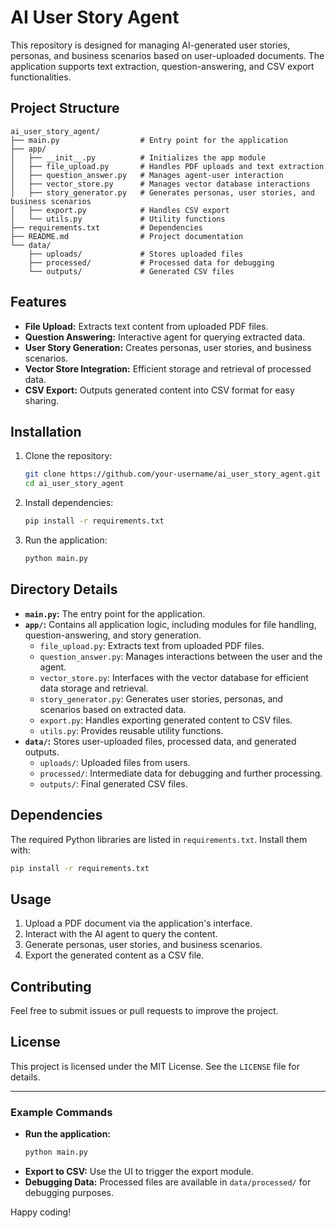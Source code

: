 # AI User Story Agent

This repository is designed for managing AI-generated user stories, personas, and business scenarios based on user-uploaded documents. The application supports text extraction, question-answering, and CSV export functionalities.

## Project Structure

```
ai_user_story_agent/
├── main.py                  # Entry point for the application
├── app/
│   ├── __init__.py          # Initializes the app module
│   ├── file_upload.py       # Handles PDF uploads and text extraction
│   ├── question_answer.py   # Manages agent-user interaction
│   ├── vector_store.py      # Manages vector database interactions
│   ├── story_generator.py   # Generates personas, user stories, and business scenarios
│   ├── export.py            # Handles CSV export
│   └── utils.py             # Utility functions
├── requirements.txt         # Dependencies
├── README.md                # Project documentation
└── data/
    ├── uploads/             # Stores uploaded files
    ├── processed/           # Processed data for debugging
    └── outputs/             # Generated CSV files
```

## Features

- **File Upload:** Extracts text content from uploaded PDF files.
- **Question Answering:** Interactive agent for querying extracted data.
- **User Story Generation:** Creates personas, user stories, and business scenarios.
- **Vector Store Integration:** Efficient storage and retrieval of processed data.
- **CSV Export:** Outputs generated content into CSV format for easy sharing.

## Installation

1. Clone the repository:
   ```bash
   git clone https://github.com/your-username/ai_user_story_agent.git
   cd ai_user_story_agent
   ```

2. Install dependencies:
   ```bash
   pip install -r requirements.txt
   ```

3. Run the application:
   ```bash
   python main.py
   ```

## Directory Details

- **`main.py`:** The entry point for the application.
- **`app/`:** Contains all application logic, including modules for file handling, question-answering, and story generation.
  - `file_upload.py`: Extracts text from uploaded PDF files.
  - `question_answer.py`: Manages interactions between the user and the agent.
  - `vector_store.py`: Interfaces with the vector database for efficient data storage and retrieval.
  - `story_generator.py`: Generates user stories, personas, and scenarios based on extracted data.
  - `export.py`: Handles exporting generated content to CSV files.
  - `utils.py`: Provides reusable utility functions.
- **`data/`:** Stores user-uploaded files, processed data, and generated outputs.
  - `uploads/`: Uploaded files from users.
  - `processed/`: Intermediate data for debugging and further processing.
  - `outputs/`: Final generated CSV files.

## Dependencies

The required Python libraries are listed in `requirements.txt`. Install them with:
```bash
pip install -r requirements.txt
```

## Usage

1. Upload a PDF document via the application's interface.
2. Interact with the AI agent to query the content.
3. Generate personas, user stories, and business scenarios.
4. Export the generated content as a CSV file.

## Contributing

Feel free to submit issues or pull requests to improve the project.

## License

This project is licensed under the MIT License. See the `LICENSE` file for details.

---

### Example Commands

- **Run the application:**
  ```bash
  python main.py
  ```
- **Export to CSV:** Use the UI to trigger the export module.
- **Debugging Data:** Processed files are available in `data/processed/` for debugging purposes.

Happy coding!
